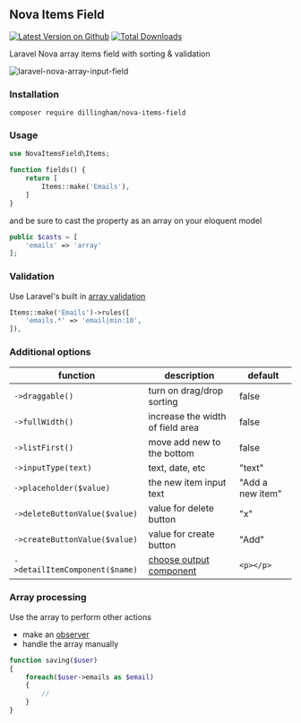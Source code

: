 ## Nova Items Field

[![Latest Version on Github](https://img.shields.io/github/release/dillingham/nova-items-field.svg?style=flat-square)](https://packagist.org/packages/dillingham/nova-items-field)
[![Total Downloads](https://img.shields.io/packagist/dt/dillingham/nova-items-field.svg?style=flat-square)](https://packagist.org/packages/dillingham/nova-items-field)

Laravel Nova array items field with sorting & validation

![laravel-nova-array-input-field](https://user-images.githubusercontent.com/29180903/51056356-99300800-15b0-11e9-8084-3c2df5655dc2.png)

### Installation
```
composer require dillingham/nova-items-field
```

### Usage

```php
use NovaItemsField\Items;
```
```php
function fields() {
    return [
        Items::make('Emails'),
    ]
}
```
and be sure to cast the property as an array on your eloquent model
```php
public $casts = [
    'emails' => 'array'
];
```
### Validation
Use Laravel's built in [array validation](https://laravel.com/docs/5.7/validation#validating-arrays)
```php
Items::make('Emails')->rules([
    'emails.*' => 'email|min:10',
]),
```

### Additional options 

| function | description | default |
| - | - | - |
| `->draggable()` | turn on drag/drop sorting | false |
| `->fullWidth()` | increase the width of field area | false |
| `->listFirst()`| move add new to the bottom  | false |
| `->inputType(text)` | text, date, etc | "text" |
| `->placeholder($value)` | the new item input text | "Add a new item" |
| `->deleteButtonValue($value)` | value for delete button | "x" |
| `->createButtonValue($value)` | value for create button | "Add" |
| `->detailItemComponent($name)` | [choose output component](https://github.com/dillingham/nova-items-field/custom-detail-item-component.md) | `<p></p>` |

### Array processing

Use the array to perform other actions

- make an [observer](https://nova.laravel.com/docs/1.0/resources/#resource-events)
- handle the array manually

```php
function saving($user)
{
    foreach($user->emails as $email)
    {
        //
    }
}
```
